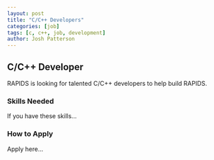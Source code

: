 ```yaml
---
layout: post
title: "C/C++ Developers"
categories: [job]
tags: [c, c++, job, development]
author: Josh Patterson
---
```


## C/C++ Developer

RAPIDS is looking for talented C/C++ developers to help build RAPIDS.

### Skills Needed

If you have these skills...

### How to Apply

Apply here...
